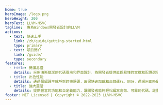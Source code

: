 ```yaml
---
home: true
heroImage: /logo.png
heroHeight: 200
heroText: LLVM-MSVC
tagline:  專為Windows開發者設計的LLVM
actions:
  - text: 快速上手
    link: /zh/guide/getting-started.html
    type: primary
  - text: 項目簡介
    link: /guide/
    type: secondary
features:
  - title: 簡潔易懂
    details: 采用清晰簡潔的代碼風格和界面設計，為開發者提供直觀易懂的文檔和配置選項，使其能夠專註於編寫高質量的代碼
  - title: 出色性能
    details: 通過預編譯生成靜態的機器碼，確保快速加載和高效運行。同時，還采用即時編譯技術，在運行時對代碼進行優化，提供強大的動態執行能力。
  - title: 強大靈活
    details: 提供豐富的功能和自定義能力，讓開發者能夠輕松編寫高效、可靠的代碼。註重簡潔和易用性的設計，成為開發者首選的編譯器工具。
footer: MIT Licensed | Copyright © 2022-2023 LLVM-MSVC
---
```


